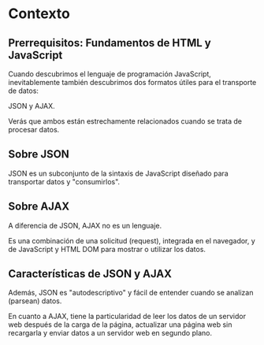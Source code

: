 # Contexto
## Prerrequisitos: Fundamentos de HTML y JavaScript

Cuando descubrimos el lenguaje de programación JavaScript, inevitablemente también descubrimos dos formatos útiles para el transporte de datos:

JSON y AJAX.

Verás que ambos están estrechamente relacionados cuando se trata de procesar datos.

## Sobre JSON

JSON es un subconjunto de la sintaxis de JavaScript diseñado para transportar datos y "consumirlos".

## Sobre AJAX

A diferencia de JSON, AJAX no es un lenguaje.

Es una combinación de una solicitud (request), integrada en el navegador, y de JavaScript y HTML DOM para mostrar o utilizar los datos.

## Características de JSON y AJAX

Además, JSON es "autodescriptivo" y fácil de entender cuando se analizan (parsean) datos.

En cuanto a AJAX, tiene la particularidad de leer los datos de un servidor web después de la carga de la página, actualizar una página web sin recargarla y enviar datos a un servidor web en segundo plano.